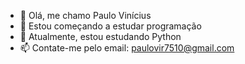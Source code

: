- 👋 Olá, me chamo Paulo Vinícius
- 👀 Estou começando a estudar programação
- 🌱 Atualmente, estou estudando Python
- 📫 Contate-me pelo email: paulovir7510@gmail.com

